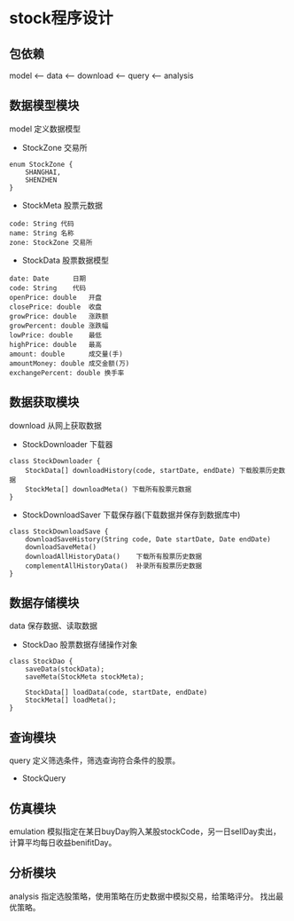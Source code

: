 # stock程序设计

## 包依赖

model <-- data <-- download
               <-- query
               <-- analysis


## 数据模型模块
model
定义数据模型

* StockZone 交易所
```
enum StockZone {
    SHANGHAI,
    SHENZHEN
}
```

* StockMeta 股票元数据
```
code: String 代码
name: String 名称
zone: StockZone 交易所
```


* StockData 股票数据模型


```
date: Date      日期
code: String    代码
openPrice: double   开盘
closePrice: double  收盘
growPrice: double   涨跌额
growPercent: double 涨跌幅
lowPrice: double    最低
highPrice: double   最高
amount: double      成交量(手)
amountMoney: double 成交金额(万)
exchangePercent: double 换手率
```

## 数据获取模块
download
从网上获取数据

* StockDownloader 下载器
```
class StockDownloader {
    StockData[] downloadHistory(code, startDate, endDate) 下载股票历史数据
    StockMeta[] downloadMeta() 下载所有股票元数据
}
```
* StockDownloadSaver 下载保存器(下载数据并保存到数据库中)
```
class StockDownloadSave {
    downloadSaveHistory(String code, Date startDate, Date endDate)
    downloadSaveMeta()
    downloadAllHistoryData()    下载所有股票历史数据
    complementAllHistoryData()  补录所有股票历史数据
}
```

## 数据存储模块
data
保存数据、读取数据

* StockDao 股票数据存储操作对象
```
class StockDao {
    saveData(stockData);
    saveMeta(StockMeta stockMeta);

    StockData[] loadData(code, startDate, endDate)
    StockMeta[] loadMeta();
}
```


## 查询模块
query
定义筛选条件，筛选查询符合条件的股票。
* StockQuery



## 仿真模块
emulation
模拟指定在某日buyDay购入某股stockCode，另一日sellDay卖出，计算平均每日收益benifitDay。



## 分析模块
analysis
指定选股策略，使用策略在历史数据中模拟交易，给策略评分。
找出最优策略。